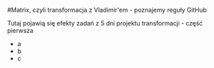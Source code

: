 #Matrix, czyli transformacja z Vladimir'em - poznajemy reguły GitHub

Tutaj pojawią się efekty zadań z 5 dni projektu transformacji - część pierwsza
- a
- b
- c
